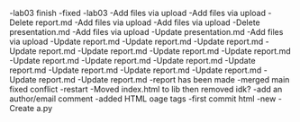 -lab03 finish
-fixed
-lab03
-Add files via upload
-Add files via upload
-Delete report.md
-Add files via upload
-Add files via upload
-Delete presentation.md
-Add files via upload
-Update presentation.md
-Add files via upload
-Update report.md
-Update report.md
-Update report.md
-Update report.md
-Update report.md
-Update report.md
-Update report.md
-Update report.md
-Update report.md
-Update report.md
-Update report.md
-Update report.md
-Update report.md
-Update report.md
-Update report.md
-Update report.md
-report has been made
-merged main fixed conflict
-restart
-Moved index.html to lib then removed idk?
-add an author/email comment
-added HTML oage tags
-first commit html
-new
-Create a.py
